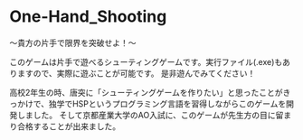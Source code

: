 # One-Hand_Shooting
〜貴方の片手で限界を突破せよ！〜

このゲームは片手で遊べるシューティングゲームです。実行ファイル(.exe)もありますので、実際に遊ぶことが可能です。
是非遊んでみてください！

高校2年生の時、唐突に「シューティングゲームを作りたい」と思ったことがきっかけで、独学でHSPというプログラミング言語を習得しながらこのゲームを開発しました。
そして京都産業大学のAO入試に、このゲームが先生方の目に留まり合格することが出来ました。
